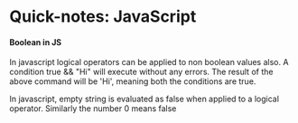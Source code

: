# Quick-notes: JavaScript

#### Boolean in JS

In javascript logical operators can be applied to non boolean values also. A condition true && "Hi" will execute without any errors. The result of the above command will be 'Hi', meaning both the conditions are true.

In javascript, empty string is evaluated as false when applied to a logical operator. Similarly the number 0 means false